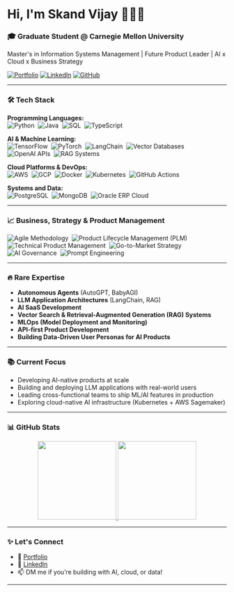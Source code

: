 # Hi, I'm Skand Vijay 👨🏻‍💻

### 🎓 Graduate Student @ Carnegie Mellon University  
Master's in Information Systems Management | Future Product Leader | AI x Cloud x Business Strategy

[![Portfolio](https://img.shields.io/badge/-Portfolio-000?style=flat&logo=firefox&logoColor=white)](https://skandvijay.me)
[![LinkedIn](https://img.shields.io/badge/-LinkedIn-0A66C2?style=flat&logo=linkedin&logoColor=white)](https://www.linkedin.com/in/skandvijay/)
[![GitHub](https://img.shields.io/badge/-GitHub-181717?style=flat&logo=github&logoColor=white)](https://github.com/skandvj)

---

### 🛠️ Tech Stack

**Programming Languages:**  
![Python](https://img.shields.io/badge/-Python-05122A?style=flat&logo=python)&nbsp;
![Java](https://img.shields.io/badge/-Java-05122A?style=flat&logo=java)&nbsp;
![SQL](https://img.shields.io/badge/-SQL-05122A?style=flat&logo=postgresql)&nbsp;
![TypeScript](https://img.shields.io/badge/-TypeScript-05122A?style=flat&logo=typescript)&nbsp; <!-- Rare for backend PMs -->

**AI & Machine Learning:**  
![TensorFlow](https://img.shields.io/badge/-TensorFlow-05122A?style=flat&logo=tensorflow)&nbsp;
![PyTorch](https://img.shields.io/badge/-PyTorch-05122A?style=flat&logo=pytorch)&nbsp;
![LangChain](https://img.shields.io/badge/-LangChain-05122A?style=flat)&nbsp; <!-- Rare and trending for LLM apps -->
![Vector Databases](https://img.shields.io/badge/-Vector%20Databases-05122A?style=flat)&nbsp; <!-- Rare (RAG systems) -->
![OpenAI APIs](https://img.shields.io/badge/-OpenAI%20APIs-05122A?style=flat)&nbsp;
![RAG Systems](https://img.shields.io/badge/-RAG%20Systems-05122A?style=flat)&nbsp;

**Cloud Platforms & DevOps:**  
![AWS](https://img.shields.io/badge/-AWS-05122A?style=flat&logo=amazon-aws)&nbsp;
![GCP](https://img.shields.io/badge/-GCP-05122A?style=flat&logo=google-cloud)&nbsp;
![Docker](https://img.shields.io/badge/-Docker-05122A?style=flat&logo=docker)&nbsp;
![Kubernetes](https://img.shields.io/badge/-Kubernetes-05122A?style=flat&logo=kubernetes)&nbsp; <!-- Rare if PMs know K8s -->
![GitHub Actions](https://img.shields.io/badge/-GitHub%20Actions-05122A?style=flat&logo=github-actions)&nbsp;

**Systems and Data:**  
![PostgreSQL](https://img.shields.io/badge/-PostgreSQL-05122A?style=flat&logo=postgresql)&nbsp;
![MongoDB](https://img.shields.io/badge/-MongoDB-05122A?style=flat&logo=mongodb)&nbsp;
![Oracle ERP Cloud](https://img.shields.io/badge/-Oracle%20ERP%20Cloud-05122A?style=flat&logo=oracle)&nbsp;

---

### 📈 Business, Strategy & Product Management

![Agile Methodology](https://img.shields.io/badge/-Agile-05122A?style=flat)&nbsp;
![Product Lifecycle Management (PLM)](https://img.shields.io/badge/-Product%20Lifecycle%20Management-05122A?style=flat)&nbsp;
![Technical Product Management](https://img.shields.io/badge/-Technical%20Product%20Management-05122A?style=flat)&nbsp; <!-- Very high demand -->
![Go-to-Market Strategy](https://img.shields.io/badge/-Go--to--Market%20Strategy-05122A?style=flat)&nbsp;
![AI Governance](https://img.shields.io/badge/-AI%20Governance-05122A?style=flat)&nbsp; <!-- Rare skill -->
![Prompt Engineering](https://img.shields.io/badge/-Prompt%20Engineering-05122A?style=flat)&nbsp; <!-- Rare + booming -->

---

### 🔥 Rare Expertise

- **Autonomous Agents** (AutoGPT, BabyAGI)
- **LLM Application Architectures** (LangChain, RAG)
- **AI SaaS Development**
- **Vector Search & Retrieval-Augmented Generation (RAG) Systems**
- **MLOps (Model Deployment and Monitoring)**
- **API-first Product Development**
- **Building Data-Driven User Personas for AI Products**

---

### 📚 Current Focus

- Developing AI-native products at scale
- Building and deploying LLM applications with real-world users
- Leading cross-functional teams to ship ML/AI features in production
- Exploring cloud-native AI infrastructure (Kubernetes + AWS Sagemaker)

---

### 📊 GitHub Stats

<p align="center">
<a href="https://github.com/skandvj">
  <img height="180em" src="https://github-readme-stats.vercel.app/api?username=skandvj&show_icons=true&theme=algolia&include_all_commits=true&count_private=true"/>
  <img height="180em" src="https://github-readme-stats.vercel.app/api/top-langs/?username=skandvj&layout=compact&langs_count=8&theme=algolia"/>
</a>
</p>

---

### ✨ Let's Connect

- 🚀 [Portfolio](https://skandvijay.me)
- 💼 [LinkedIn](https://www.linkedin.com/in/skandvijay/)
- 📫 DM me if you’re building with AI, cloud, or data!

---
